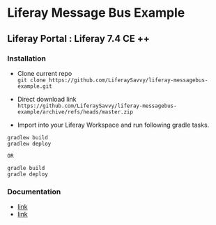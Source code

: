# Liferay Message Bus Example
## Liferay Portal : Liferay 7.4 CE ++ 
### Installation
* Clone current repo    
`git clone https://github.com/LiferaySavvy/liferay-messagebus-example.git` 
* Direct download link  
`https://github.com/LiferaySavvy/liferay-messagebus-example/archive/refs/heads/master.zip`     

* Import into your Liferay Workspace and run following gradle tasks.  

````
gradlew build
gradlew deploy

OR

gradle build
gradle deploy

````
### Documentation 
* [link](link)
* [link](link)   
